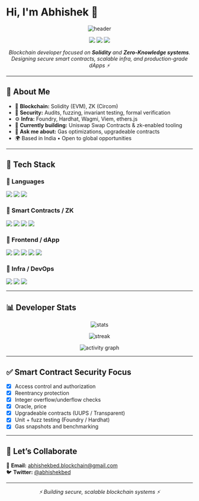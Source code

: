 # Hi, I'm Abhishek 👋

<p align="center">
  <img src="https://capsule-render.vercel.app/api?type=rect&height=120&text=Blockchain%20Developer%20|%20Smart%20Contracts%20|%20ZK%20Systems&fontAlign=50&fontSize=28" alt="header" />
</p>

<p align="center">
  <a href="https://github.com/abhishekbed"><img src="https://img.shields.io/badge/GitHub-181717?logo=github&logoColor=white" /></a>
  <a href="https://www.linkedin.com/in/abhishekbed"><img src="https://img.shields.io/badge/LinkedIn-0A66C2?logo=linkedin&logoColor=white" /></a>
  <a href="https://twitter.com/abhishekbed"><img src="https://img.shields.io/badge/Twitter-000000?logo=x&logoColor=white" /></a>
</p>

<p align="center">
  <em>Blockchain developer focused on <b>Solidity</b> and <b>Zero-Knowledge systems</b>.  
  Designing secure smart contracts, scalable infra, and production-grade dApps ⚡</em>
</p>

---

## 🧭 About Me  
- 🧱 **Blockchain:** Solidity (EVM), ZK (Circom)  
- 🔐 **Security:** Audits, fuzzing, invariant testing, formal verification  
- ⚙️ **Infra:** Foundry, Hardhat, Wagmi, Viem, ethers.js  
- 🚀 **Currently building:** Uniswap Swap Contracts & zk-enabled tooling  
- 💬 **Ask me about:** Gas optimizations, upgradeable contracts  
- 🌍 Based in India • Open to global opportunities  

---

## 🧰 Tech Stack  

### 🔹 Languages  
<p>
  <img src="https://img.shields.io/badge/Solidity-363636?logo=solidity&logoColor=white" />
  <img src="https://img.shields.io/badge/TypeScript-3178C6?logo=typescript&logoColor=white" />
  <img src="https://img.shields.io/badge/Go-00ADD8?logo=go&logoColor=white" />
</p>

### 🔹 Smart Contracts / ZK  
<p>
  <img src="https://img.shields.io/badge/Foundry-000000?logo=foundry&logoColor=white" />
  <img src="https://img.shields.io/badge/Hardhat-F7DF1E?logo=hardhat&logoColor=black" />
  <img src="https://img.shields.io/badge/OpenZeppelin-4E5EE4?logo=openzeppelin&logoColor=white" />
  <img src="https://img.shields.io/badge/Circom-2E3440" />
</p>

### 🔹 Frontend / dApp  
<p>
  <img src="https://img.shields.io/badge/Next.js-000000?logo=nextdotjs&logoColor=white" />
  <img src="https://img.shields.io/badge/wagmi-000000" />
  <img src="https://img.shields.io/badge/viem-111827" />
  <img src="https://img.shields.io/badge/Ethers.js-2536F6?logo=ethereum&logoColor=white" />
  <img src="https://img.shields.io/badge/Tailwind-38B2AC?logo=tailwindcss&logoColor=white" />
</p>

### 🔹 Infra / DevOps  
<p>
  <img src="https://img.shields.io/badge/Docker-2496ED?logo=docker&logoColor=white" />
  <img src="https://img.shields.io/badge/Redis-DC382D?logo=redis&logoColor=white" />
  <img src="https://img.shields.io/badge/AWS-232F3E?logo=amazonaws&logoColor=white" />
</p>

---

## 📊 Developer Stats  
<p align="center">
  <img src="https://github-readme-stats.vercel.app/api?username=abhishekbed&show_icons=true&hide_border=true" alt="stats" />
</p>
<p align="center">
  <img src="https://streak-stats.demolab.com?user=abhishekbed&hide_border=true" alt="streak" />
</p>
<p align="center">
  <img src="https://github-readme-activity-graph.vercel.app/graph?username=abhishekbed&hide_border=true" alt="activity graph" />
</p>

---

## ✅ Smart Contract Security Focus  
- [x] Access control and authorization  
- [x] Reentrancy protection  
- [x] Integer overflow/underflow checks  
- [x] Oracle, price  
- [x] Upgradeable contracts (UUPS / Transparent)  
- [x] Unit + fuzz testing (Foundry / Hardhat)  
- [x] Gas snapshots and benchmarking  

---

## 🤝 Let’s Collaborate  
📧 **Email:** abhishekbed.blockchain@gmail.com  
🐦 **Twitter:** [@abhishekbed](https://twitter.com/abhishekbed)  

---

<p align="center">
  <em>⚡ Building secure, scalable blockchain systems ⚡</em>
</p>

